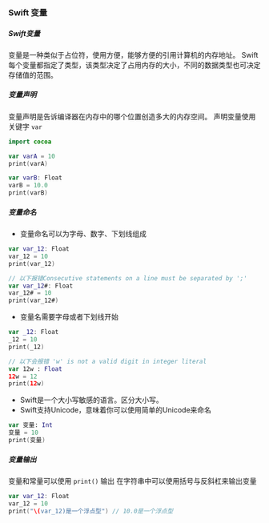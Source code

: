### Swift 变量

##### Swift变量
变量是一种类似于占位符，使用方便，能够方便的引用计算机的内存地址。
Swift每个变量都指定了类型，该类型决定了占用内存的大小，不同的数据类型也可决定存储值的范围。


##### 变量声明
变量声明是告诉编译器在内存中的哪个位置创造多大的内存空间。
声明变量使用关键字 ```var```

```swift
import cocoa

var varA = 10
print(varA)

var varB: Float
varB = 10.0
print(varB)
```

##### 变量命名

- 变量命名可以为字母、数字、下划线组成

```swift
var var_12: Float
var_12 = 10
print(var_12)
```

```swift
// 以下报错Consecutive statements on a line must be separated by ';'
var var_12#: Float 
var_12# = 10
print(var_12#)
```

- 变量名需要字母或者下划线开始

```swift
var _12: Float
_12 = 10
print(_12)
```

```swift
// 以下会报错 'w' is not a valid digit in integer literal
var 12w : Float 
12w = 12
print(12w)
```
- Swift是一个大小写敏感的语言。区分大小写。
- Swift支持Unicode，意味着你可以使用简单的Unicode来命名
```swift
var 变量: Int
变量 = 10
print(变量)
```

##### 变量输出
变量和常量可以使用 ```print()``` 输出
在字符串中可以使用括号与反斜杠来输出变量

```swift
var var_12: Float
var_12 = 10
print("\(var_12)是一个浮点型") // 10.0是一个浮点型
```

